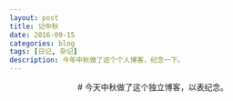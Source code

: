 ```yaml
--- 
layout: post 
title: 记中秋
date: 2016-09-15 
categories: blog 
tags: [日记, 杂记] 
description: 今年中秋做了这个个人博客，纪念一下。
--- 
```


<center># 今天中秋做了这个独立博客，以表纪念。</center>


